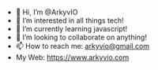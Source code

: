 - 👋 Hi, I’m @ArkyvIO
- 👀 I’m interested in all things tech!
- 🌱 I’m currently learning javascript!
- 💞️ I’m looking to collaborate on anything!
- 📫 How to reach me: arkyvio@gmail.com
- My Web: https://www.arkyvio.com

<!---
ArkyvIO/ArkyvIO is a ✨ special ✨ repository because its `README.md` (this file) appears on your GitHub profile.
You can click the Preview link to take a look at your changes.
--->
